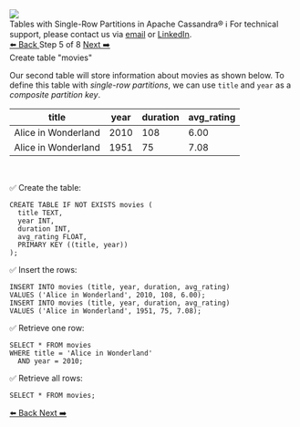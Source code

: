 <!-- TOP -->
<div class="top">
  <img src="https://datastax-academy.github.io/katapod-shared-assets/images/ds-academy-logo.svg" />
  <div class="scenario-title-section">
    <span class="scenario-title">Tables with Single-Row Partitions in Apache Cassandra®</span>
    <span class="scenario-subtitle">ℹ️ For technical support, please contact us via <a href="mailto:aleksandr.volochnev@datastax.com">email</a> or <a href="https://dtsx.io/aleks">LinkedIn</a>.</span>
  </div>
</div>

<!-- NAVIGATION -->
<div id="navigation-top" class="navigation-top">
 <a href='command:katapod.loadPage?[{"step":"step4-astra"}]'
   class="btn btn-dark navigation-top-left">⬅️ Back
 </a>
<span class="step-count"> Step 5 of 8</span>
 <a href='command:katapod.loadPage?[{"step":"step6-astra"}]'
    class="btn btn-dark navigation-top-right">Next ➡️
  </a>
</div>

<!-- CONTENT -->

<div class="step-title">Create table "movies"</div>

Our second table will store information about movies as shown below.  To define 
this table with *single-row partitions*, we can use `title` and `year`
as a *composite partition key*.

| title               | year | duration | avg_rating |
|---------------------|------|----------|------------|
| Alice in Wonderland | 2010 |   108    |    6.00    |
| Alice in Wonderland | 1951 |    75    |    7.08    |

<br/>

✅ Create the table:
```
CREATE TABLE IF NOT EXISTS movies (
  title TEXT,
  year INT,
  duration INT,
  avg_rating FLOAT,
  PRIMARY KEY ((title, year))
);
```

✅ Insert the rows:
```
INSERT INTO movies (title, year, duration, avg_rating) 
VALUES ('Alice in Wonderland', 2010, 108, 6.00);
INSERT INTO movies (title, year, duration, avg_rating) 
VALUES ('Alice in Wonderland', 1951, 75, 7.08);
```

✅ Retrieve one row:
```
SELECT * FROM movies
WHERE title = 'Alice in Wonderland'
  AND year = 2010;
```

✅ Retrieve all rows:
```
SELECT * FROM movies;
```

<!-- NAVIGATION -->
<div id="navigation-bottom" class="navigation-bottom">
 <a href='command:katapod.loadPage?[{"step":"step4-astra"}]'
   class="btn btn-dark navigation-bottom-left">⬅️ Back
 </a>
 <a href='command:katapod.loadPage?[{"step":"step6-astra"}]'
    class="btn btn-dark navigation-bottom-right">Next ➡️
  </a>
</div>

